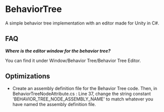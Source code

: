 # BehaviorTree
A simple behavior tree implementation with an editor made for Unity in C#.

## FAQ
***Where is the editor window for the behavior tree?***
  
  You can find it under Window/Behavior Tree/Behavior Tree Editor.

## Optimizations
* Create an assembly definition file for the Behavior Tree code. Then, in BehaviorTreeNodeAttribute.cs : Line 37, change the string constant 'BEHAVIOR_TREE_NODE_ASSEMBLY_NAME' to match whatever you have named the assembly definition file.
